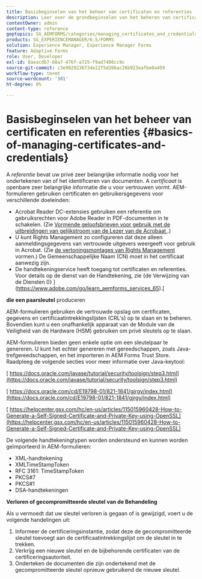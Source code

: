 ```yaml
---
title: Basisbeginselen van het beheer van certificaten en referenties
description: Leer over de grondbeginselen van het beheren van certificaten en geloofsbrieven.
contentOwner: admin
content-type: reference
geptopics: SG_AEMFORMS/categories/managing_certificates_and_credentials
products: SG_EXPERIENCEMANAGER/6.5/FORMS
solution: Experience Manager, Experience Manager Forms
feature: Adaptive Forms
role: User, Developer
exl-id: 8aeacdb7-68a7-476f-a725-f9ad7406cc9c
source-git-commit: c3e9029236734e22f5d266ac26b923eafbe0a459
workflow-type: tm+mt
source-wordcount: '301'
ht-degree: 0%

---
```


# Basisbeginselen van het beheer van certificaten en referenties {#basics-of-managing-certificates-and-credentials}

A *referentie* bevat uw privé zeer belangrijke informatie nodig voor het ondertekenen van of het identificeren van documenten. A *certificaat* is openbare zeer belangrijke informatie die u voor vertrouwen vormt. AEM-formulieren gebruiken certificaten en gebruikersgegevens voor verschillende doeleinden:

* Acrobat Reader DC-extensies gebruiken een referentie om gebruiksrechten voor Adobe Reader in PDF-documenten in te schakelen. (Zie [ Vormende geloofsbrieven voor gebruik met de uitbreidingen van gelijkstroom van de Lezer van de Acrobaat ](/help/forms/using/admin-help/configuring-credentials-acrobat-reader-dc.md#configuring-credentials-for-use-with-acrobat-reader-dc-extensions).)
* U kunt Rights Management zo configureren dat deze alleen aanmeldingsgegevens van vertrouwde uitgevers weergeeft voor gebruik in Acrobat. (Zie [ de vertoningsmontages van Rights Management ](/help/forms/using/admin-help/configuring-client-server-options.md#configure-document-security-display-settings) vormen.) De Gemeenschappelijke Naam (CN) moet in het certificaat aanwezig zijn.
* De handtekeningservice heeft toegang tot certificaten en referenties. Voor details op de dienst van de Handtekening, zie {de Verwijzing van de Diensten 0} ](https://www.adobe.com/go/learn_aemforms_services_65).[

**die een paarsleutel** produceren

AEM-formulieren gebruiken de vertrouwde opslag om certificaten, gegevens en certificaatintrekkingslijsten (CRL&#39;s) op te slaan en te beheren. Bovendien kunt u een onafhankelijk apparaat van de Module van de Veiligheid van de Hardware (HSM) gebruiken om privé sleutels op te slaan.

AEM-formulieren bieden geen enkele optie om een sleutelpaar te genereren. U kunt het echter genereren met gereedschappen, zoals Java-trefgereedschappen, en het importeren in AEM Forms Trust Store. Raadpleeg de volgende secties voor meer informatie over Java-keytool:

[ https://docs.oracle.com/javase/tutorial/security/toolsign/step3.html](https://docs.oracle.com/javase/tutorial/security/toolsign/step3.html)

[ https://docs.oracle.com/cd/E19798-01/821-1841/gjrgy/index.html](https://docs.oracle.com/cd/E19798-01/821-1841/gjrgy/index.html)

[ https://helpcenter.gsx.com/hc/en-us/articles/115015960428-How-to-Generate-a-Self-Signed-Certificate-and-Private-Key-using-OpenSSL](https://helpcenter.gsx.com/hc/en-us/articles/115015960428-How-to-Generate-a-Self-Signed-Certificate-and-Private-Key-using-OpenSSL)

De volgende handtekeningtypen worden ondersteund en kunnen worden geïmporteerd in AEM-formulieren:

* XML-handtekening
* XMLTimeStampToken
* RFC 3161: TimeStampToken
* PKCS#7
* PKCS#1
* DSA-handtekeningen

**Verloren of gecompromitteerde sleutel van de Behandeling**

Als u vermoedt dat uw sleutel verloren is gegaan of is gewijzigd, voert u de volgende handelingen uit:

1. Informeer de certificeringsinstantie, zodat deze de gecompromitteerde sleutel toevoegt aan de certificaatintrekkingslijst om de sleutel in te trekken.
1. Verkrijg een nieuwe sleutel en de bijbehorende certificaten van de certificeringsautoriteit.
1. Onderteken de documenten die zijn ondertekend met de gecompromitteerde sleutel opnieuw gebruikend de nieuwe sleutel.
